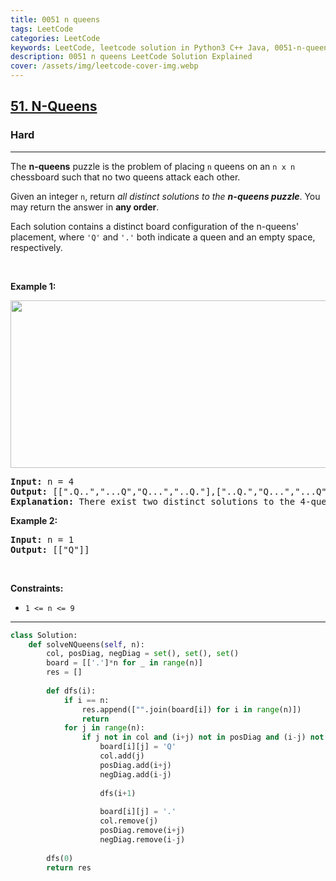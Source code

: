 ```yaml
---
title: 0051 n queens
tags: LeetCode
categories: LeetCode
keywords: LeetCode, leetcode solution in Python3 C++ Java, 0051-n-queens solution
description: 0051 n queens LeetCode Solution Explained
cover: /assets/img/leetcode-cover-img.webp
---
```



<h2><a href="https://leetcode.com/problems/n-queens/">51. N-Queens</a></h2><h3>Hard</h3><hr><div><p>The <strong>n-queens</strong> puzzle is the problem of placing <code>n</code> queens on an <code>n x n</code> chessboard such that no two queens attack each other.</p>

<p>Given an integer <code>n</code>, return <em>all distinct solutions to the <strong>n-queens puzzle</strong></em>. You may return the answer in <strong>any order</strong>.</p>

<p>Each solution contains a distinct board configuration of the n-queens' placement, where <code>'Q'</code> and <code>'.'</code> both indicate a queen and an empty space, respectively.</p>

<p>&nbsp;</p>
<p><strong class="example">Example 1:</strong></p>
<img alt="" src="https://assets.leetcode.com/uploads/2020/11/13/queens.jpg" style="width: 600px; height: 268px;">
<pre><strong>Input:</strong> n = 4
<strong>Output:</strong> [[".Q..","...Q","Q...","..Q."],["..Q.","Q...","...Q",".Q.."]]
<strong>Explanation:</strong> There exist two distinct solutions to the 4-queens puzzle as shown above
</pre>

<p><strong class="example">Example 2:</strong></p>

<pre><strong>Input:</strong> n = 1
<strong>Output:</strong> [["Q"]]
</pre>

<p>&nbsp;</p>
<p><strong>Constraints:</strong></p>

<ul>
	<li><code>1 &lt;= n &lt;= 9</code></li>
</ul>
</div>

---




```python
class Solution:
    def solveNQueens(self, n):
        col, posDiag, negDiag = set(), set(), set()
        board = [['.']*n for _ in range(n)]
        res = []
        
        def dfs(i):
            if i == n: 
                res.append(["".join(board[i]) for i in range(n)])
                return 
            for j in range(n):
                if j not in col and (i+j) not in posDiag and (i-j) not in negDiag:
                    board[i][j] = 'Q'
                    col.add(j)
                    posDiag.add(i+j)
                    negDiag.add(i-j)
                    
                    dfs(i+1)
                    
                    board[i][j] = '.'
                    col.remove(j)
                    posDiag.remove(i+j)
                    negDiag.remove(i-j)
            
        dfs(0)
        return res
```
